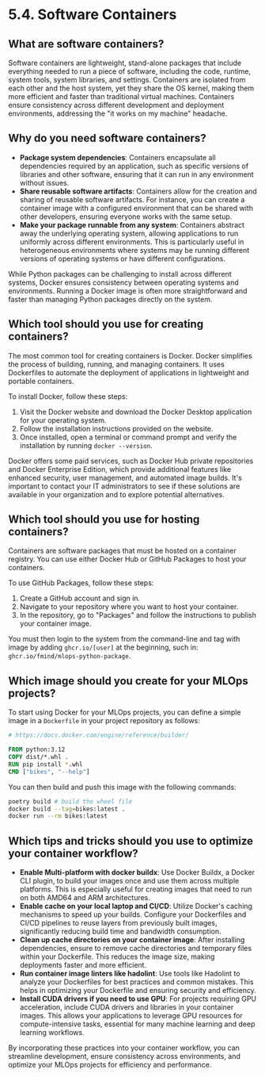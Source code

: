 # 5.4. Software Containers

## What are software containers?

Software containers are lightweight, stand-alone packages that include everything needed to run a piece of software, including the code, runtime, system tools, system libraries, and settings. Containers are isolated from each other and the host system, yet they share the OS kernel, making them more efficient and faster than traditional virtual machines. Containers ensure consistency across different development and deployment environments, addressing the "it works on my machine" headache.

## Why do you need software containers?

- **Package system dependencies**: Containers encapsulate all dependencies required by an application, such as specific versions of libraries and other software, ensuring that it can run in any environment without issues.
- **Share reusable software artifacts**: Containers allow for the creation and sharing of reusable software artifacts. For instance, you can create a container image with a configured environment that can be shared with other developers, ensuring everyone works with the same setup.
- **Make your package runnable from any system**: Containers abstract away the underlying operating system, allowing applications to run uniformly across different environments. This is particularly useful in heterogeneous environments where systems may be running different versions of operating systems or have different configurations.

While Python packages can be challenging to install across different systems, Docker ensures consistency between operating systems and environments. Running a Docker image is often more straightforward and faster than managing Python packages directly on the system.

## Which tool should you use for creating containers?

The most common tool for creating containers is Docker. Docker simplifies the process of building, running, and managing containers. It uses Dockerfiles to automate the deployment of applications in lightweight and portable containers.

To install Docker, follow these steps:

1. Visit the Docker website and download the Docker Desktop application for your operating system.
2. Follow the installation instructions provided on the website.
3. Once installed, open a terminal or command prompt and verify the installation by running `docker --version`.

Docker offers some paid services, such as Docker Hub private repositories and Docker Enterprise Edition, which provide additional features like enhanced security, user management, and automated image builds. It's important to contact your IT administrators to see if these solutions are available in your organization and to explore potential alternatives.

## Which tool should you use for hosting containers?

Containers are software packages that must be hosted on a container registry. You can use either Docker Hub or GitHub Packages to host your containers.

To use GitHub Packages, follow these steps:

1. Create a GitHub account and sign in.
2. Navigate to your repository where you want to host your container.
3. In the repository, go to "Packages" and follow the instructions to publish your container image.

You must then login to the system from the command-line and tag with image by adding `ghcr.io/[user]` at the beginning, such in: `ghcr.io/fmind/mlops-python-package`.

## Which image should you create for your MLOps projects?

To start using Docker for your MLOps projects, you can define a simple image in a `Dockerfile` in your project repository as follows:

```dockerfile
# https://docs.docker.com/engine/reference/builder/

FROM python:3.12
COPY dist/*.whl .
RUN pip install *.whl
CMD ["bikes", "--help"]
```

You can then build and push this image with the following commands:

```bash
poetry build # build the wheel file
docker build --tag=bikes:latest .
docker run --rm bikes:latest
```

## Which tips and tricks should you use to optimize your container workflow?

- **Enable Multi-platform with docker buildx**: Use Docker Buildx, a Docker CLI plugin, to build your images once and use them across multiple platforms. This is especially useful for creating images that need to run on both AMD64 and ARM architectures.
- **Enable cache on your local laptop and CI/CD**: Utilize Docker's caching mechanisms to speed up your builds. Configure your Dockerfiles and CI/CD pipelines to reuse layers from previously built images, significantly reducing build time and bandwidth consumption.
- **Clean up cache directories on your container image**: After installing dependencies, ensure to remove cache directories and temporary files within your Dockerfile. This reduces the image size, making deployments faster and more efficient.
- **Run container image linters like hadolint**: Use tools like Hadolint to analyze your Dockerfiles for best practices and common mistakes. This helps in optimizing your Dockerfile and ensuring security and efficiency.
- **Install CUDA drivers if you need to use GPU**: For projects requiring GPU acceleration, include CUDA drivers and libraries in your container images. This allows your applications to leverage GPU resources for compute-intensive tasks, essential for many machine learning and deep learning workflows.

By incorporating these practices into your container workflow, you can streamline development, ensure consistency across environments, and optimize your MLOps projects for efficiency and performance.